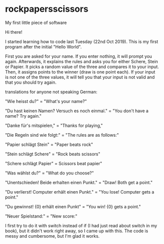 # rockpapersscissors
My first little piece of software

Hi there!

I started learning how to code last Tuesday (22nd Oct 2019). This is my first program after the initial "Hello World".

First you are asked for your name. If you enter nothing, it will prompt you again. Afterwards, it explains the rules and asks you for either Schere, Stein or Papier. It picks a random value of the three and compares it to your input. Then, it assigns points to the winner (draw is one point each). If your input is not one of the three values, it will tell you that your input is not valid and that you should try again.

translations for anyone not speaking German:

"Wie heisst du?" = "What's your name?"

"Du hast keinen Namen? Versuch es noch einmal." = "You don't have a name? Try again."

"Danke für's mitspielen," = "Thanks for playing,"

"Die Regeln sind wie folgt:" = "The rules are as follows:"

"Papier schlägt Stein" = "Paper beats rock"

"Stein schlägt Schere" = "Rock beats scissors"

"Schere schlägt Papier" = Scissors beat papier"

"Was wählst du?" = "What do you choose?"

"Unentschieden! Beide erhalten einen Punkt." = "Draw! Both get a point."

"Du verlierst! Computer erhält einen Punkt." = "You lose! Computer gets a point."

"Du gewinnst! {0} erhält einen Punkt" = "You win! {0} gets a point."

"Neuer Spielstand:" = "New score:"

I first try to do it with switch instead of if (I had just read about switch in my book), but it didn't work right away, so I came up with this. The code is messy and cumbersome, but I'm glad it works.
